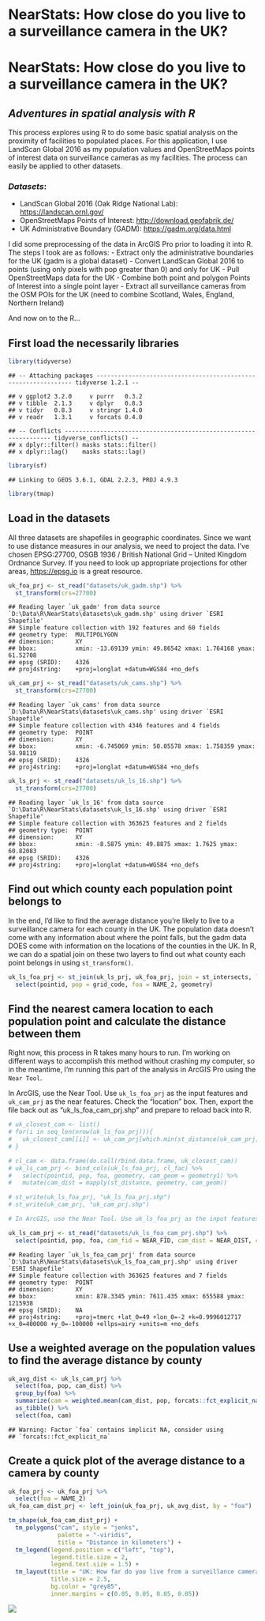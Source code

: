 NearStats: How close do you live to a surveillance camera in the UK?
================

# **NearStats**: How close do you live to a surveillance camera in the UK?

## *Adventures in spatial analysis with R*

This process explores using R to do some basic spatial analysis on the
proximity of facilities to populated places. For this application, I use
LandScan Global 2016 as my population values and OpenStreetMaps points
of interest data on surveillance cameras as my facilities. The process
can easily be applied to other datasets.

### ***Datasets***:

  - LandScan Global 2016 (Oak Ridge National Lab):
    <https://landscan.ornl.gov/>
  - OpenStreetMaps Points of Interest: <http://download.geofabrik.de/>
  - UK Administrative Boundary (GADM): <https://gadm.org/data.html>

I did some preprocessing of the data in ArcGIS Pro prior to loading it
into R. The steps I took are as follows: - Extract only the
administrative boundaries for the UK (gadm is a global dataset) -
Convert LandScan Global 2016 to points (using only pixels with pop
greater than 0) and only for UK - Pull OpenStreetMaps data for the UK -
Combine both point and polygon Points of Interest into a single point
layer - Extract all surveillance cameras from the OSM POIs for the UK
(need to combine Scotland, Wales, England, Northern Ireland)

And now on to the
    R…

## First load the necessarily libraries

``` r
library(tidyverse)
```

    ## -- Attaching packages --------------------------------------------------------------- tidyverse 1.2.1 --

    ## v ggplot2 3.2.0     v purrr   0.3.2
    ## v tibble  2.1.3     v dplyr   0.8.3
    ## v tidyr   0.8.3     v stringr 1.4.0
    ## v readr   1.3.1     v forcats 0.4.0

    ## -- Conflicts ------------------------------------------------------------------ tidyverse_conflicts() --
    ## x dplyr::filter() masks stats::filter()
    ## x dplyr::lag()    masks stats::lag()

``` r
library(sf)
```

    ## Linking to GEOS 3.6.1, GDAL 2.2.3, PROJ 4.9.3

``` r
library(tmap)
```

## Load in the datasets

All three datasets are shapefiles in geographic coordinates. Since we
want to use distance measures in our analysis, we need to project the
data. I’ve chosen EPSG:27700, OSGB 1936 / British National Grid – United
Kingdom Ordnance Survey. If you need to look up appropriate projections
for other areas, <https://epsg.io> is a great resource.

``` r
uk_foa_prj <- st_read("datasets/uk_gadm.shp") %>%
  st_transform(crs=27700)
```

    ## Reading layer `uk_gadm' from data source `D:\Data\R\NearStats\datasets\uk_gadm.shp' using driver `ESRI Shapefile'
    ## Simple feature collection with 192 features and 60 fields
    ## geometry type:  MULTIPOLYGON
    ## dimension:      XY
    ## bbox:           xmin: -13.69139 ymin: 49.86542 xmax: 1.764168 ymax: 61.52708
    ## epsg (SRID):    4326
    ## proj4string:    +proj=longlat +datum=WGS84 +no_defs

``` r
uk_cam_prj <- st_read("datasets/uk_cams.shp") %>%
  st_transform(crs=27700)
```

    ## Reading layer `uk_cams' from data source `D:\Data\R\NearStats\datasets\uk_cams.shp' using driver `ESRI Shapefile'
    ## Simple feature collection with 4346 features and 4 fields
    ## geometry type:  POINT
    ## dimension:      XY
    ## bbox:           xmin: -6.745069 ymin: 50.05578 xmax: 1.758359 ymax: 58.98119
    ## epsg (SRID):    4326
    ## proj4string:    +proj=longlat +datum=WGS84 +no_defs

``` r
uk_ls_prj <- st_read("datasets/uk_ls_16.shp") %>%
  st_transform(crs=27700)
```

    ## Reading layer `uk_ls_16' from data source `D:\Data\R\NearStats\datasets\uk_ls_16.shp' using driver `ESRI Shapefile'
    ## Simple feature collection with 363625 features and 2 fields
    ## geometry type:  POINT
    ## dimension:      XY
    ## bbox:           xmin: -8.5875 ymin: 49.8875 xmax: 1.7625 ymax: 60.82083
    ## epsg (SRID):    4326
    ## proj4string:    +proj=longlat +datum=WGS84 +no_defs

## Find out which county each population point belongs to

In the end, I’d like to find the average distance you’re likely to live
to a surveillance camera for each county in the UK. The population data
doesn’t come with any information about where the point falls, but the
gadm data DOES come with information on the locations of the counties in
the UK. In R, we can do a spatial join on these two layers to find out
what county each point belongs in using
`st_transform()`.

``` r
uk_ls_foa_prj <- st_join(uk_ls_prj, uk_foa_prj, join = st_intersects, left = TRUE) %>%
  select(pointid, pop = grid_code, foa = NAME_2, geometry)
```

## Find the nearest camera location to each population point and calculate the distance between them

Right now, this process in R takes many hours to run. I’m working on
different ways to accomplish this method without crashing my computer,
so in the meantime, I’m running this part of the analysis in ArcGIS Pro
using the `Near Tool`.

In ArcGIS, use the Near Tool. Use `uk_ls_foa_prj` as the input features
and `uk_cam_prj` as the near features. Check the “location” box. Then,
export the file back out as “uk\_ls\_foa\_cam\_prj.shp” and prepare to
reload back into R.

``` r
# uk_closest_cam <- list()
# for(i in seq_len(nrow(uk_ls_foa_prj))){
#   uk_closest_cam[[i]] <- uk_cam_prj[which.min(st_distance(uk_cam_prj, uk_ls_foa_prj[i,])),]
# }

# cl_cam <- data.frame(do.call(rbind.data.frame, uk_closest_cam))
# uk_ls_cam_prj <- bind_cols(uk_ls_foa_prj, cl_fac) %>%
#   select(pointid, pop, foa, geometry, cam_geom = geometry1) %>%
#   mutate(cam_dist = mapply(st_distance, geometry, cam_geom))

# st_write(uk_ls_foa_prj, "uk_ls_foa_prj.shp")
# st_write(uk_cam_prj, "uk_cam_prj.shp")

# In ArcGIS, use the Near Tool. Use uk_ls_foa_prj as the input features and uk_cam_prj as the near features. Check the "location" box. Then, export the file back out as "uk_ls_foa_cam_prj.shp" and prepare to reload back into R.

uk_ls_cam_prj <- st_read("datasets/uk_ls_foa_cam_prj.shp") %>% 
  select(pointid, pop, foa, cam_fid = NEAR_FID, cam_dist = NEAR_DIST, cam_x = NEAR_X, cam_y = NEAR_Y)
```

    ## Reading layer `uk_ls_foa_cam_prj' from data source `D:\Data\R\NearStats\datasets\uk_ls_foa_cam_prj.shp' using driver `ESRI Shapefile'
    ## Simple feature collection with 363625 features and 7 fields
    ## geometry type:  POINT
    ## dimension:      XY
    ## bbox:           xmin: 878.3345 ymin: 7611.435 xmax: 655588 ymax: 1215938
    ## epsg (SRID):    NA
    ## proj4string:    +proj=tmerc +lat_0=49 +lon_0=-2 +k=0.9996012717 +x_0=400000 +y_0=-100000 +ellps=airy +units=m +no_defs

## Use a weighted average on the population values to find the average distance by county

``` r
uk_avg_dist <- uk_ls_cam_prj %>%
  select(foa, pop, cam_dist) %>%
  group_by(foa) %>%
  summarize(cam = weighted.mean(cam_dist, pop, forcats::fct_explicit_na(foa, na_level = "(Missing)"))/1000) %>% 
  as_tibble() %>% 
  select(foa, cam)
```

    ## Warning: Factor `foa` contains implicit NA, consider using
    ## `forcats::fct_explicit_na`

## Create a quick plot of the average distance to a camera by county

``` r
uk_foa_prj <- uk_foa_prj %>% 
  select(foa = NAME_2)
uk_foa_cam_dist_prj <- left_join(uk_foa_prj, uk_avg_dist, by = "foa")

tm_shape(uk_foa_cam_dist_prj) +
  tm_polygons("cam", style = "jenks", 
              palette = "-viridis", 
              title = "Distance in kilometers") +
  tm_legend(legend.position = c("left", "top"), 
            legend.title.size = 2, 
            legend.text.size = 1.5) +
  tm_layout(title = "UK: How far do you live from a surveillance camera?", 
            title.size = 2.5,
            bg.color = "grey85",
            inner.margins = c(0.05, 0.05, 0.05, 0.05))
```

![](NearStats_files/figure-gfm/unnamed-chunk-6-1.png)<!-- -->
